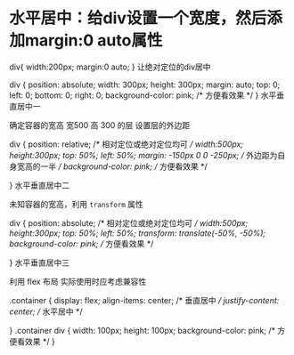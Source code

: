  # 水平居中：给div设置一个宽度，然后添加margin:0 auto属性

 div{
 	width:200px;
 	margin:0 auto;
  }
让绝对定位的div居中

 div {
 	position: absolute;
 	width: 300px;
 	height: 300px;
 	margin: auto;
 	top: 0;
 	left: 0;
 	bottom: 0;
 	right: 0;
 	background-color: pink;	/* 方便看效果 */
 }
水平垂直居中一

 确定容器的宽高 宽500 高 300 的层
 设置层的外边距

 div {
 	position: relative;		/* 相对定位或绝对定位均可 */
 	width:500px;
 	height:300px;
 	top: 50%;
 	left: 50%;
 	margin: -150px 0 0 -250px;     	/* 外边距为自身宽高的一半 */
 	background-color: pink;	 	/* 方便看效果 */

  }
水平垂直居中二

 未知容器的宽高，利用 `transform` 属性

 div {
 	position: absolute;		/* 相对定位或绝对定位均可 */
 	width:500px;
 	height:300px;
 	top: 50%;
 	left: 50%;
 	transform: translate(-50%, -50%);
 	background-color: pink;	 	/* 方便看效果 */

 }
水平垂直居中三

 利用 flex 布局
 实际使用时应考虑兼容性

 .container {
 	display: flex;
 	align-items: center; 		/* 垂直居中 */
 	justify-content: center;	/* 水平居中 */

 }
 .container div {
 	width: 100px;
 	height: 100px;
 	background-color: pink;		/* 方便看效果 */
 }  